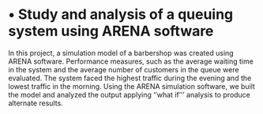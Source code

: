 # •	Study and analysis of a queuing system using ARENA software 

In this project, a simulation model of a barbershop was created using ARENA software. Performance measures, such as the average waiting time in the system and the average number of customers in the queue were evaluated. The system faced the highest traffic during the evening and the lowest traffic in the morning. Using the ARENA simulation software, we built the model and analyzed the output applying ‘’what if’’’ analysis to produce alternate results.
